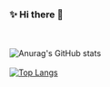 ### ✨ Hi there 👋

<br /> <br />
![Anurag's GitHub stats](https://github-readme-stats.vercel.app/api?username=Axolottl&show_icons=true&theme=dracula)
<br /> <br />
[![Top Langs](https://github-readme-stats.vercel.app/api/top-langs/?username=Axolottl&theme=dracula)](https://github.com/anuraghazra/github-readme-stats)
<!--
**Axolottl/Axolottl** is a ✨ _special_ ✨ repository because its `README.md` (this file) appears on your GitHub profile.

Here are some ideas to get you started:

- 🔭 I’m currently working on ...
- 🌱 I’m currently learning ...
- 👯 I’m looking to collaborate on ...
- 🤔 I’m looking for help with ...
- 💬 Ask me about ...
- 📫 How to reach me: ...
- 😄 Pronouns: ...
- ⚡ Fun fact: ...
-->
